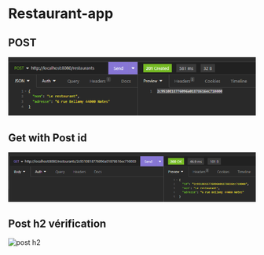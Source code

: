 # Restaurant-app
## POST
![POST](POST.PNG)
## Get with Post id
![Get with Post id](getPost.PNG)
## Post h2 vérification
![post h2](h2_post.PNG)
